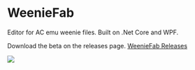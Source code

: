 # WeenieFab
Editor for AC emu weenie files.
Built on .Net Core and WPF.

Download the beta on the releases page.
[WeenieFab Releases](https://github.com/harliq/Weenie-Fab/releases/)

![](https://raw.githubusercontent.com/Naerish83/Weenie-Fab-Ext./WeenieFab/WeenieFab/files/WeenieFabNewOptions.png)
